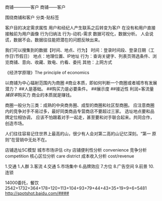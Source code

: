 商铺————客户
商铺——客户

围绕商铺和客户
分类-贴标签




客户目的决定需求属性
用户和经纪人产生联系之后转变为客户
在没有和用户直接接触前为用户画像
行为归纳法
行为-动机-需求
数据可视化，数据分析。
人会说谎，数据不会。数据往往能把潜在的问题反映出来。

我们可以搜集到的数据【时间、地点、行为】
时间：登录时间段、登录日期（工作日\节假日）
地点：地理位置、IP地址
行为：查询关键字、列表页筛选条件、浏览商铺、意向、收藏、致电、约看、委托
其他：上网方式





《经济学原理》The principle of economics

以商铺为中心辐射范围内为商圈
#商业本质，即如何判断一个商圈或者城市有发展潜力？
##人是基础。
##购买力是必要条件。
##展示度
##接近性
利润=客流量*捕获率*购买力
[](https://zhuanlan.zhihu.com/p/21364088)
商业的本质就是赚钱。

 商圈一般分为三类：成熟的中央商务圈、成型的商圈和社区型商圈。
 应注意商圈内的竞争对手不易过多，最好同类商品专营商店不要超过三家。
 选址地点要和品牌定位相协调，
应该不怕跟着对手一起走，甚至要和对手联合起来。共同合作，创造市场。

人们往往容易记住世界上最高的山，很少有人会对第二高的山记忆深刻。“第一
原则”在营销中无处不在。

店铺选址5C模型
城市市场评估 city
店铺便利性分析 convenience
竞争分析 competition
核心区位分析 care district
成本收入分析 cost/revenue

1.交通
1.人群
3.客流
4.交通
5.市场集中
6.品牌效应
7.方位
8.广告空间
9.前景
10.连锁



14000委托，餐饮2542+1732+364+178+120+113+104+93+79+44+43+35+19+9+6=5481
http://spotshot.baidu.com/####



